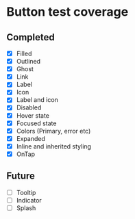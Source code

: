 # Button test coverage

## Completed

- [x] Filled
- [x] Outlined
- [x] Ghost
- [x] Link
- [x] Label
- [x] Icon
- [x] Label and icon
- [x] Disabled
- [x] Hover state
- [x] Focused state
- [x] Colors (Primary, error etc)
- [x] Expanded
- [x] Inline and inherited styling
- [x] OnTap

## Future

- [ ] Tooltip
- [ ] Indicator
- [ ] Splash
